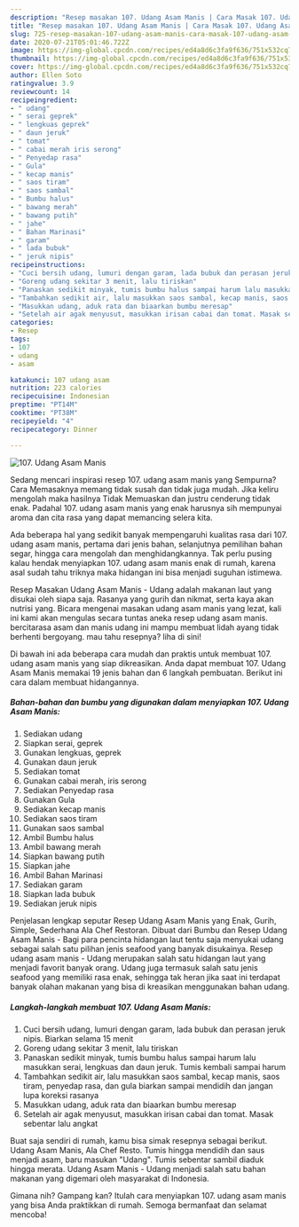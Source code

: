```yaml
---
description: "Resep masakan 107. Udang Asam Manis | Cara Masak 107. Udang Asam Manis Yang Menggugah Selera"
title: "Resep masakan 107. Udang Asam Manis | Cara Masak 107. Udang Asam Manis Yang Menggugah Selera"
slug: 725-resep-masakan-107-udang-asam-manis-cara-masak-107-udang-asam-manis-yang-menggugah-selera
date: 2020-07-21T05:01:46.722Z
image: https://img-global.cpcdn.com/recipes/ed4a8d6c3fa9f636/751x532cq70/107-udang-asam-manis-foto-resep-utama.jpg
thumbnail: https://img-global.cpcdn.com/recipes/ed4a8d6c3fa9f636/751x532cq70/107-udang-asam-manis-foto-resep-utama.jpg
cover: https://img-global.cpcdn.com/recipes/ed4a8d6c3fa9f636/751x532cq70/107-udang-asam-manis-foto-resep-utama.jpg
author: Ellen Soto
ratingvalue: 3.9
reviewcount: 14
recipeingredient:
- " udang"
- " serai geprek"
- " lengkuas geprek"
- " daun jeruk"
- " tomat"
- " cabai merah iris serong"
- " Penyedap rasa"
- " Gula"
- " kecap manis"
- " saos tiram"
- " saos sambal"
- " Bumbu halus"
- " bawang merah"
- " bawang putih"
- " jahe"
- " Bahan Marinasi"
- " garam"
- " lada bubuk"
- " jeruk nipis"
recipeinstructions:
- "Cuci bersih udang, lumuri dengan garam, lada bubuk dan perasan jeruk nipis. Biarkan selama 15 menit"
- "Goreng udang sekitar 3 menit, lalu tiriskan"
- "Panaskan sedikit minyak, tumis bumbu halus sampai harum lalu masukkan serai, lengkuas dan daun jeruk. Tumis kembali sampai harum"
- "Tambahkan sedikit air, lalu masukkan saos sambal, kecap manis, saos tiram, penyedap rasa, dan gula biarkan sampai mendidih dan jangan lupa koreksi rasanya"
- "Masukkan udang, aduk rata dan biaarkan bumbu meresap"
- "Setelah air agak menyusut, masukkan irisan cabai dan tomat. Masak sebentar lalu angkat"
categories:
- Resep
tags:
- 107
- udang
- asam

katakunci: 107 udang asam 
nutrition: 223 calories
recipecuisine: Indonesian
preptime: "PT14M"
cooktime: "PT38M"
recipeyield: "4"
recipecategory: Dinner

---
```



![107. Udang Asam Manis](https://img-global.cpcdn.com/recipes/ed4a8d6c3fa9f636/751x532cq70/107-udang-asam-manis-foto-resep-utama.jpg)

Sedang mencari inspirasi resep 107. udang asam manis yang Sempurna? Cara Memasaknya memang tidak susah dan tidak juga mudah. Jika keliru mengolah maka hasilnya Tidak Memuaskan dan justru cenderung tidak enak. Padahal 107. udang asam manis yang enak harusnya sih mempunyai aroma dan cita rasa yang dapat memancing selera kita.

Ada beberapa hal yang sedikit banyak mempengaruhi kualitas rasa dari 107. udang asam manis, pertama dari jenis bahan, selanjutnya pemilihan bahan segar, hingga cara mengolah dan menghidangkannya. Tak perlu pusing kalau hendak menyiapkan 107. udang asam manis enak di rumah, karena asal sudah tahu triknya maka hidangan ini bisa menjadi suguhan istimewa.

Resep Masakan Udang Asam Manis - Udang adalah makanan laut yang disukai oleh siapa saja. Rasanya yang gurih dan nikmat, serta kaya akan nutrisi yang. Bicara mengenai masakan udang asam manis yang lezat, kali ini kami akan mengulas secara tuntas aneka resep udang asam manis. bercitarasa asam dan manis udang ini mampu membuat lidah ayang tidak berhenti bergoyang. mau tahu resepnya? liha di sini!


Di bawah ini ada beberapa cara mudah dan praktis untuk membuat 107. udang asam manis yang siap dikreasikan. Anda dapat membuat 107. Udang Asam Manis memakai 19 jenis bahan dan 6 langkah pembuatan. Berikut ini cara dalam membuat hidangannya.

<!--inarticleads1-->

##### Bahan-bahan dan bumbu yang digunakan dalam menyiapkan 107. Udang Asam Manis:

1. Sediakan  udang
1. Siapkan  serai, geprek
1. Gunakan  lengkuas, geprek
1. Gunakan  daun jeruk
1. Sediakan  tomat
1. Gunakan  cabai merah, iris serong
1. Sediakan  Penyedap rasa
1. Gunakan  Gula
1. Sediakan  kecap manis
1. Sediakan  saos tiram
1. Gunakan  saos sambal
1. Ambil  Bumbu halus
1. Ambil  bawang merah
1. Siapkan  bawang putih
1. Siapkan  jahe
1. Ambil  Bahan Marinasi
1. Sediakan  garam
1. Siapkan  lada bubuk
1. Sediakan  jeruk nipis


Penjelasan lengkap seputar Resep Udang Asam Manis yang Enak, Gurih, Simple, Sederhana Ala Chef Restoran. Dibuat dari Bumbu dan Resep Udang Asam Manis - Bagi para pencinta hidangan laut tentu saja menyukai udang sebagai salah satu pilihan jenis seafood yang banyak disukainya. Resep udang asam manis - Udang merupakan salah satu hidangan laut yang menjadi favorit banyak orang. Udang juga termasuk salah satu jenis seafood yang memiliki rasa enak, sehingga tak heran jika saat ini terdapat banyak olahan makanan yang bisa di kreasikan menggunakan bahan udang. 

<!--inarticleads2-->

##### Langkah-langkah membuat 107. Udang Asam Manis:

1. Cuci bersih udang, lumuri dengan garam, lada bubuk dan perasan jeruk nipis. Biarkan selama 15 menit
1. Goreng udang sekitar 3 menit, lalu tiriskan
1. Panaskan sedikit minyak, tumis bumbu halus sampai harum lalu masukkan serai, lengkuas dan daun jeruk. Tumis kembali sampai harum
1. Tambahkan sedikit air, lalu masukkan saos sambal, kecap manis, saos tiram, penyedap rasa, dan gula biarkan sampai mendidih dan jangan lupa koreksi rasanya
1. Masukkan udang, aduk rata dan biaarkan bumbu meresap
1. Setelah air agak menyusut, masukkan irisan cabai dan tomat. Masak sebentar lalu angkat


Buat saja sendiri di rumah, kamu bisa simak resepnya sebagai berikut. Udang Asam Manis, Ala Chef Resto. Tumis hingga mendidih dan saus menjadi asam, baru masukan &#34;Udang&#34;. Tumis sebentar sambil diaduk hingga merata. Udang Asam Manis - Udang menjadi salah satu bahan makanan yang digemari oleh masyarakat di Indonesia. 

Gimana nih? Gampang kan? Itulah cara menyiapkan 107. udang asam manis yang bisa Anda praktikkan di rumah. Semoga bermanfaat dan selamat mencoba!
